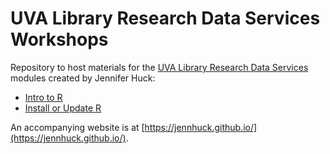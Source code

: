# UVA Library Research Data Services Workshops
Repository to host materials for the [UVA Library Research Data Services](https://data.library.virginia.edu/) modules created by Jennifer Huck:
* [Intro to R](https://jennhuck.github.io/workshops/intro_R.html)
* [Install or Update R](https://jennhuck.github.io/workshops/install_update_R.html)

An accompanying website is at [https://jennhuck.github.io/](https://jennhuck.github.io/).
